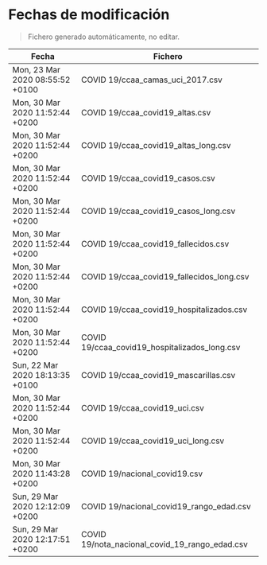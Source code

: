 # Fechas de modificación

> Fichero generado automáticamente, no editar.

| Fecha                           | Fichero                  |
|---------------------------------|--------------------------|
| Mon, 23 Mar 2020 08:55:52 +0100  | COVID 19/ccaa_camas_uci_2017.csv |
| Mon, 30 Mar 2020 11:52:44 +0200  | COVID 19/ccaa_covid19_altas.csv |
| Mon, 30 Mar 2020 11:52:44 +0200  | COVID 19/ccaa_covid19_altas_long.csv |
| Mon, 30 Mar 2020 11:52:44 +0200  | COVID 19/ccaa_covid19_casos.csv |
| Mon, 30 Mar 2020 11:52:44 +0200  | COVID 19/ccaa_covid19_casos_long.csv |
| Mon, 30 Mar 2020 11:52:44 +0200  | COVID 19/ccaa_covid19_fallecidos.csv |
| Mon, 30 Mar 2020 11:52:44 +0200  | COVID 19/ccaa_covid19_fallecidos_long.csv |
| Mon, 30 Mar 2020 11:52:44 +0200  | COVID 19/ccaa_covid19_hospitalizados.csv |
| Mon, 30 Mar 2020 11:52:44 +0200  | COVID 19/ccaa_covid19_hospitalizados_long.csv |
| Sun, 22 Mar 2020 18:13:35 +0100  | COVID 19/ccaa_covid19_mascarillas.csv |
| Mon, 30 Mar 2020 11:52:44 +0200  | COVID 19/ccaa_covid19_uci.csv |
| Mon, 30 Mar 2020 11:52:44 +0200  | COVID 19/ccaa_covid19_uci_long.csv |
| Mon, 30 Mar 2020 11:43:28 +0200  | COVID 19/nacional_covid19.csv |
| Sun, 29 Mar 2020 12:12:09 +0200  | COVID 19/nacional_covid19_rango_edad.csv |
| Sun, 29 Mar 2020 12:17:51 +0200  | COVID 19/nota_nacional_covid_19_rango_edad.csv |
